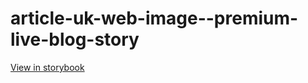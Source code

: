 # article-uk-web-image--premium-live-blog-story

[View in storybook](https://raw.githack.com/Independent-Digital-News-and-Media-Ltd/indy-pwamp-sb/PR-1255-sb/index.html?path=/story/article-uk-web-image--premium-live-blog-story)